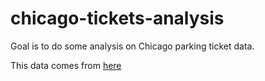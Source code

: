 # chicago-tickets-analysis

Goal is to do some analysis on Chicago parking ticket data.

This data comes from [here](https://www.propublica.org/datastore/dataset/chicago-parking-ticket-data)

